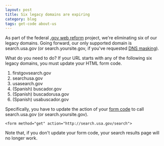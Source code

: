 ```yaml
---
layout: post
title: Six legacy domains are expiring
category: blog
tags: get-code about-us
---
```


As part of the federal [.gov web reform](https://www.usa.gov/WebReform.shtml) project, we're eliminating six of our legacy domains. Going forward, our only supported domain is search.usa.gov (or search.yoursite.gov, if you've requested [DNS masking](/manual/cname.html)).

What do you need to do? If your URL starts with any of the following six legacy domains, you must update your HTML form code.

1. firstgovsearch.gov
1. searchusa.gov
1. usasearch.gov
1. (Spanish) buscador.gov
1. (Spanish) buscadorusa.gov
1. (Spanish) usabuscador.gov

Specifically, you have to update the action of your [form code](/manual/code.html) to call search.usa.gov (or search.yoursite.gov).

`<form method="get" action="http://search.usa.gov/search">`

Note that, if you don't update your form code, your search results page will no longer work.
